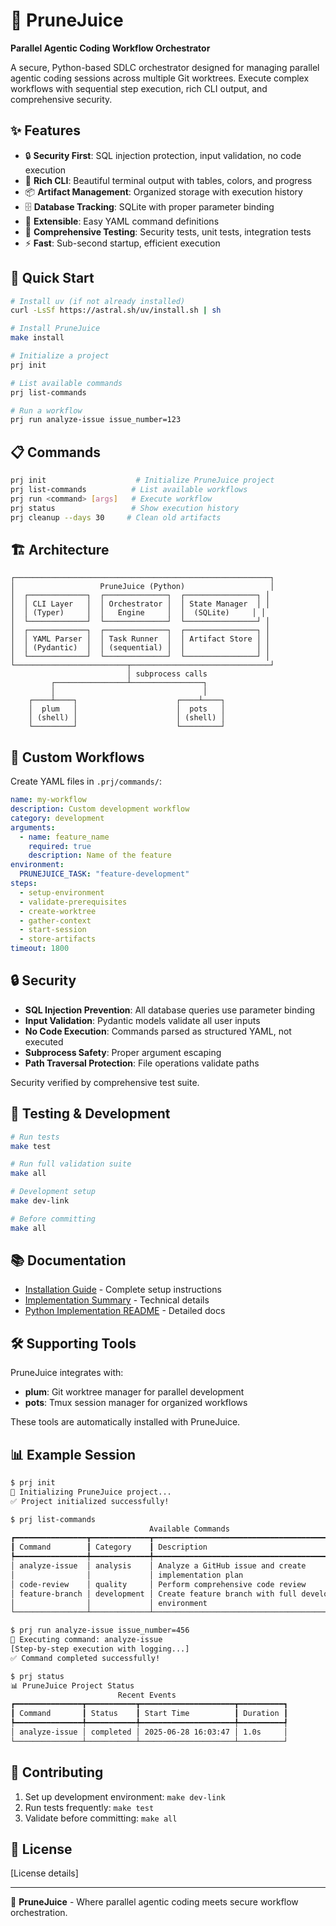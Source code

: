 # 🧃 PruneJuice

**Parallel Agentic Coding Workflow Orchestrator**

A secure, Python-based SDLC orchestrator designed for managing parallel agentic coding sessions across multiple Git worktrees. Execute complex workflows with sequential step execution, rich CLI output, and comprehensive security.

## ✨ Features

- 🔒 **Security First**: SQL injection protection, input validation, no code execution
- 🎨 **Rich CLI**: Beautiful terminal output with tables, colors, and progress
- 📦 **Artifact Management**: Organized storage with execution history  
- 🗄️ **Database Tracking**: SQLite with proper parameter binding
- 🔧 **Extensible**: Easy YAML command definitions
- 🧪 **Comprehensive Testing**: Security tests, unit tests, integration tests
- ⚡ **Fast**: Sub-second startup, efficient execution

## 🚀 Quick Start

```bash
# Install uv (if not already installed)
curl -LsSf https://astral.sh/uv/install.sh | sh

# Install PruneJuice
make install

# Initialize a project
prj init

# List available commands
prj list-commands

# Run a workflow
prj run analyze-issue issue_number=123
```

## 📋 Commands

```bash
prj init                    # Initialize PruneJuice project
prj list-commands          # List available workflows  
prj run <command> [args]   # Execute workflow
prj status                 # Show execution history
prj cleanup --days 30     # Clean old artifacts
```

## 🏗️ Architecture

```
┌─────────────────────────────────────────────────────────┐
│                   PruneJuice (Python)                   │
│  ┌─────────────┐  ┌──────────────┐  ┌────────────────┐ │
│  │ CLI Layer   │  │ Orchestrator │  │ State Manager  │ │
│  │ (Typer)     │  │   Engine     │  │  (SQLite)     │ │
│  └─────────────┘  └──────────────┘  └────────────────┘ │
│  ┌─────────────┐  ┌──────────────┐  ┌────────────────┐ │
│  │ YAML Parser │  │ Task Runner  │  │ Artifact Store │ │
│  │ (Pydantic)  │  │ (sequential) │  │                │ │
│  └─────────────┘  └──────────────┘  └────────────────┘ │
└─────────────────────────┬───────────────────────────────┘
                          │ subprocess calls
         ┌────────────────┴────────────────┐
         │                                 │
    ┌────┴────┐                      ┌────┴────┐
    │  plum   │                      │  pots   │
    │ (shell) │                      │ (shell) │
    └─────────┘                      └─────────┘
```

## 📝 Custom Workflows

Create YAML files in `.prj/commands/`:

```yaml
name: my-workflow
description: Custom development workflow
category: development
arguments:
  - name: feature_name
    required: true
    description: Name of the feature
environment:
  PRUNEJUICE_TASK: "feature-development"
steps:
  - setup-environment
  - validate-prerequisites  
  - create-worktree
  - gather-context
  - start-session
  - store-artifacts
timeout: 1800
```

## 🔒 Security

- **SQL Injection Prevention**: All database queries use parameter binding
- **Input Validation**: Pydantic models validate all user inputs
- **No Code Execution**: Commands parsed as structured YAML, not executed
- **Subprocess Safety**: Proper argument escaping
- **Path Traversal Protection**: File operations validate paths

Security verified by comprehensive test suite.

## 🧪 Testing & Development

```bash
# Run tests
make test

# Run full validation suite  
make all

# Development setup
make dev-link

# Before committing
make all
```

## 📚 Documentation

- [Installation Guide](INSTALLATION.md) - Complete setup instructions
- [Implementation Summary](python-implementation/IMPLEMENTATION_SUMMARY.md) - Technical details
- [Python Implementation README](python-implementation/prunejuice/README.md) - Detailed docs

## 🛠️ Supporting Tools

PruneJuice integrates with:

- **plum**: Git worktree manager for parallel development
- **pots**: Tmux session manager for organized workflows

These tools are automatically installed with PruneJuice.

## 📊 Example Session

```bash
$ prj init
🧃 Initializing PruneJuice project...
✅ Project initialized successfully!

$ prj list-commands
                               Available Commands                               
┏━━━━━━━━━━━━━━━━┳━━━━━━━━━━━━━┳━━━━━━━━━━━━━━━━━━━━━━━━━━━━━━━━━━━━━━━━━━━━━━━┓
┃ Command        ┃ Category    ┃ Description                                   ┃
┡━━━━━━━━━━━━━━━━╇━━━━━━━━━━━━━╇━━━━━━━━━━━━━━━━━━━━━━━━━━━━━━━━━━━━━━━━━━━━━━━┩
│ analyze-issue  │ analysis    │ Analyze a GitHub issue and create             │
│                │             │ implementation plan                           │
│ code-review    │ quality     │ Perform comprehensive code review             │
│ feature-branch │ development │ Create feature branch with full development   │
│                │             │ environment                                   │
└────────────────┴─────────────┴───────────────────────────────────────────────┘

$ prj run analyze-issue issue_number=456
🚀 Executing command: analyze-issue
[Step-by-step execution with logging...]
✅ Command completed successfully!

$ prj status
📊 PruneJuice Project Status
                        Recent Events                         
┏━━━━━━━━━━━━━━━┳━━━━━━━━━━━┳━━━━━━━━━━━━━━━━━━━━━┳━━━━━━━━━━┓
┃ Command       ┃ Status    ┃ Start Time          ┃ Duration ┃
┡━━━━━━━━━━━━━━━╇━━━━━━━━━━━╇━━━━━━━━━━━━━━━━━━━━━╇━━━━━━━━━━┩
│ analyze-issue │ completed │ 2025-06-28 16:03:47 │ 1.0s     │
└───────────────┴───────────┴─────────────────────┴──────────┘
```

## 🤝 Contributing

1. Set up development environment: `make dev-link`
2. Run tests frequently: `make test`
3. Validate before committing: `make all`

## 📄 License

[License details]

---

🧃 **PruneJuice** - Where parallel agentic coding meets secure workflow orchestration.